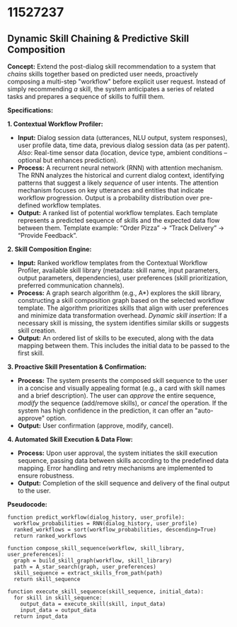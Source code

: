 # 11527237

## Dynamic Skill Chaining & Predictive Skill Composition

**Concept:** Extend the post-dialog skill recommendation to a system that *chains* skills together based on predicted user needs, proactively composing a multi-step "workflow" before explicit user request.  Instead of simply recommending *a* skill, the system anticipates a series of related tasks and prepares a sequence of skills to fulfill them.

**Specifications:**

**1.  Contextual Workflow Profiler:**

*   **Input:** Dialog session data (utterances, NLU output, system responses), user profile data, time data, previous dialog session data (as per patent).  *Also*:  Real-time sensor data (location, device type, ambient conditions – optional but enhances prediction).
*   **Process:** A recurrent neural network (RNN) with attention mechanism. The RNN analyzes the historical and current dialog context, identifying patterns that suggest a likely *sequence* of user intents. The attention mechanism focuses on key utterances and entities that indicate workflow progression.  Output is a probability distribution over pre-defined workflow templates.
*   **Output:**  A ranked list of potential workflow templates. Each template represents a predicted sequence of skills and the expected data flow between them.  Template example: “Order Pizza” -> “Track Delivery” -> “Provide Feedback”.

**2.  Skill Composition Engine:**

*   **Input:** Ranked workflow templates from the Contextual Workflow Profiler, available skill library (metadata: skill name, input parameters, output parameters, dependencies), user preferences (skill prioritization, preferred communication channels).
*   **Process:** A graph search algorithm (e.g., A*) explores the skill library, constructing a skill composition graph based on the selected workflow template.  The algorithm prioritizes skills that align with user preferences and minimize data transformation overhead. *Dynamic skill insertion*: If a necessary skill is missing, the system identifies similar skills or suggests skill creation.
*   **Output:** An ordered list of skills to be executed, along with the data mapping between them.  This includes the initial data to be passed to the first skill.

**3.  Proactive Skill Presentation & Confirmation:**

*   **Process:**  The system presents the composed skill sequence to the user in a concise and visually appealing format (e.g., a card with skill names and a brief description).  The user can *approve* the entire sequence, *modify* the sequence (add/remove skills), or *cancel* the operation.  If the system has high confidence in the prediction, it can offer an "auto-approve" option.
*   **Output:** User confirmation (approve, modify, cancel).

**4.  Automated Skill Execution & Data Flow:**

*   **Process:** Upon user approval, the system initiates the skill execution sequence, passing data between skills according to the predefined data mapping.  Error handling and retry mechanisms are implemented to ensure robustness.
*   **Output:**  Completion of the skill sequence and delivery of the final output to the user.



**Pseudocode:**

```
function predict_workflow(dialog_history, user_profile):
  workflow_probabilities = RNN(dialog_history, user_profile)
  ranked_workflows = sort(workflow_probabilities, descending=True)
  return ranked_workflows

function compose_skill_sequence(workflow, skill_library, user_preferences):
  graph = build_skill_graph(workflow, skill_library)
  path = A_star_search(graph, user_preferences)
  skill_sequence = extract_skills_from_path(path)
  return skill_sequence

function execute_skill_sequence(skill_sequence, initial_data):
  for skill in skill_sequence:
    output_data = execute_skill(skill, input_data)
    input_data = output_data
  return input_data
```
